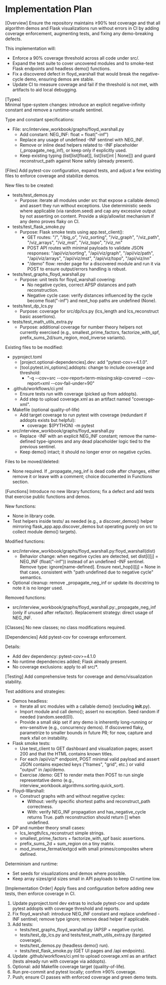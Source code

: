 # Implementation Plan

[Overview]
Ensure the repository maintains ≥90% test coverage and that all algorithm demos and Flask visualizations run without errors in CI by adding coverage enforcement, augmenting tests, and fixing any demo-breaking defects.

This implementation will:
- Enforce a 90% coverage threshold across all code under src/.
- Expand the test suite to cover uncovered modules and to smoke-test Flask endpoints and headless demo() functions.
- Fix a discovered defect in floyd_warshall that would break the negative-cycle demo, ensuring demos are stable.
- Update CI to measure coverage and fail if the threshold is not met, with artifacts to aid local debugging.

[Types]  
Minimal type-system changes: introduce an explicit negative-infinity constant and remove a runtime-unsafe sentinel.

Type and constant specifications:
- File: src/interview_workbook/graphs/floyd_warshall.py
  - Add constant: NEG_INF: float = float("-inf")
  - Replace any usage of undefined -INF sentinel with NEG_INF.
  - Remove or inline dead helpers related to -INF placeholder (_propagate_neg_inf), or keep only if explicitly used.
  - Keep existing typing (list[list[float]], list[list[int | None]]) and guard reconstruct_path against None safely (already present).

[Files]
Add pytest-cov configuration, expand tests, and adjust a few existing files to enforce coverage and stabilize demos.

New files to be created:
- tests/test_demos.py
  - Purpose: iterate all modules under src that expose a callable demo() and assert they run without exceptions. Use deterministic seeds where applicable (via random.seed) and cap any excessive output by not asserting on content. Provide a skip/allowlist mechanism if any demo proves flaky on CI.
- tests/test_flask_smoke.py
  - Purpose: Flask smoke tests using app.test_client():
    - GET routes: "/", "/big_o", "/viz_sorting", "/viz_graph", "/viz_path", "/viz_arrays", "/viz_mst", "/viz_topo", "/viz_nn"
    - POST API routes with minimal payloads to validate JSON responses: "/api/viz/sorting", "/api/viz/graph", "/api/viz/path", "/api/viz/arrays", "/api/viz/mst", "/api/viz/topo", "/api/viz/nn"
    - "/demo" flow: render page for a discovered module and run it via POST to ensure output/errors handling is robust.
- tests/test_graphs_floyd_warshall.py
  - Purpose: unit tests for floyd_warshall covering:
    - No negative cycles, correct APSP distances and path reconstruction.
    - Negative cycle case: verify distances influenced by the cycle become float("-inf") and next_hop paths are undefined (None).
- tests/test_dp_lcs.py
  - Purpose: coverage for src/dp/lcs.py (lcs_length and lcs_reconstruct basic assertions).
- tests/test_math_utils_extra.py
  - Purpose: additional coverage for number theory helpers not currently exercised (e.g., smallest_prime_factors, factorize_with_spf, prefix_sums_2d/sum_region, mod_inverse variants).

Existing files to be modified:
- pyproject.toml
  - [project.optional-dependencies].dev: add "pytest-cov>=4.1.0".
  - [tool.pytest.ini_options].addopts: change to include coverage and threshold:
    - "-q --cov=src --cov-report=term-missing:skip-covered --cov-report=xml --cov-fail-under=90"
- .github/workflows/ci.yml
  - Ensure tests run with coverage (picked up from addopts).
  - Add step to upload coverage.xml as an artifact named "coverage-xml".
- Makefile (optional quality-of-life)
  - Add target coverage to run pytest with coverage (redundant if addopts exists but helpful):
    - coverage: $(PYTHON) -m pytest
- src/interview_workbook/graphs/floyd_warshall.py
  - Replace -INF with an explicit NEG_INF constant; remove the name-defined type-ignores and any dead placeholder logic tied to the previous sentinel.
  - Keep demo() intact; it should no longer error on negative cycles.

Files to be moved/deleted:
- None required. If _propagate_neg_inf is dead code after changes, either remove it or leave with a comment; choice documented in Functions section.

[Functions]
Introduce no new library functions; fix a defect and add tests that exercise public functions and demos.

New functions:
- None in library code.
- Test helpers inside tests/ as needed (e.g., a discover_demos() helper mirroring flask_app.app.discover_demos but operating purely on src to collect module demo() targets).

Modified functions:
- src/interview_workbook/graphs/floyd_warshall.py:floyd_warshall(dist)
  - Behavior change: when negative cycles are detected, set dist[i][j] = NEG_INF (float("-inf")) instead of an undefined -INF sentinel. Remove type: ignore[name-defined]. Ensure next_hop[i][j] = None in that case, consistent with "path undefined due to negative cycle" semantics.
- Optional cleanup: remove _propagate_neg_inf or update its docstring to note it is no longer used.

Removed functions:
- src/interview_workbook/graphs/floyd_warshall.py:_propagate_neg_inf (only if unused after refactor). Replacement strategy: direct usage of NEG_INF.

[Classes]
No new classes; no class modifications required.

[Dependencies]
Add pytest-cov for coverage enforcement.

Details:
- Add dev dependency: pytest-cov>=4.1.0
- No runtime dependencies added; Flask already present.
- No coverage exclusions: apply to all src/*.

[Testing]
Add comprehensive tests for coverage and demo/visualization stability.

Test additions and strategies:
- Demos headless:
  - Iterate all src modules with a callable demo() (excluding __init__.py).
  - Import module and call demo(); assert no exception. Seed random if needed (random.seed(0)).
  - Provide a small skip set if any demo is inherently long-running or env-sensitive (e.g., concurrency demos). If discovered flaky, parametrize to smaller bounds in future PR; for now, capture and mark xfail on instability.
- Flask smoke tests:
  - Use test_client to GET dashboard and visualization pages; assert 200 and that the HTML contains known titles.
  - For each /api/viz/* endpoint, POST minimal valid payload and assert JSON contains expected keys ("frames", "grid", etc.) or valid "output" in /api/demo.
  - Exercise /demo: GET to render meta then POST to run single representative demo (e.g., interview_workbook.algorithms.sorting.quick_sort).
- Floyd–Warshall:
  - Construct graphs with and without negative cycles:
    - Without: verify specific shortest paths and reconstruct_path correctness.
    - With: verify NEG_INF propagation and has_negative_cycle returns True. path reconstruction should return [] when undefined.
- DP and number theory small cases:
  - lcs_length/lcs_reconstruct simple strings.
  - smallest_prime_factors + factorize_with_spf basic assertions.
  - prefix_sums_2d + sum_region on a tiny matrix.
  - mod_inverse_fermat/extgcd with small primes/composites where defined.

Determinism and runtime:
- Set seeds for visualizations and demos where possible.
- Keep array sizes/grid sizes small in API payloads to keep CI runtime low.

[Implementation Order]
Apply fixes and configuration before adding new tests, then enforce coverage in CI.

1. Update pyproject.toml dev extras to include pytest-cov and update pytest addopts with coverage threshold and reports.
2. Fix floyd_warshall: introduce NEG_INF constant and replace undefined -INF sentinel; remove type ignore; remove dead helper if applicable.
3. Add tests:
   - tests/test_graphs_floyd_warshall.py (APSP + negative cycle).
   - tests/test_dp_lcs.py and tests/test_math_utils_extra.py (targeted coverage).
   - tests/test_demos.py (headless demo() run).
   - tests/test_flask_smoke.py (GET UI pages and /api endpoints).
4. Update .github/workflows/ci.yml to upload coverage.xml as an artifact (tests already run with coverage via addopts).
5. Optional: add Makefile coverage target (quality-of-life).
6. Run pre-commit and pytest locally; confirm ≥90% coverage.
7. Push; ensure CI passes with enforced coverage and green demo tests.
